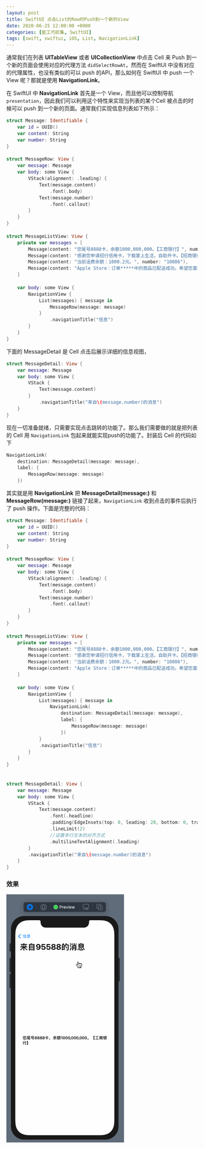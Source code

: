 ```yaml
---
layout: post
title: SwiftUI 点击List的Row时Push到一个新的View
date: 2020-06-25 12:00:00 +0900
categories: [能工巧匠集, SwiftUI]
tags: [swift, swiftui, iOS, List, NavigationLink]
---
```


通常我们在列表 **UITableView** 或者 **UICollectionView** 中点击 Cell 来 Push 到一个新的页面会使用对应的代理方法 `didSelectRowAt`，然而在 SwiftUI 中没有对应的代理属性，也没有类似的可以 push 的API，那么如何在 SwiftUI 中 push 一个 View 呢？那就是使用 **NavigationLink**。

在 SwiftUI 中 **NavigationLink** 首先是一个 View，而且他可以控制导航 `presentation`，因此我们可以利用这个特性来实现当列表的某个Cell 被点击的时候可以 push 到一个新的页面。通常我们实现信息列表如下所示：

```swift
struct Message: Identifiable {
    var id = UUID()
    var content: String
    var number: String
}

struct MessageRow: View {
    var message: Message
    var body: some View {
        VStack(alignment: .leading) {
            Text(message.content)
                .font(.body)
            Text(message.number)
                .font(.callout)
        }
    }
}

struct MessageListView: View {
    private var messages = [
        Message(content: "您尾号8888卡，余额1000,000,000。【工商银行】", number: "95588"),
        Message(content: "感谢您申请招行信用卡，下载掌上生活，自助开卡。【招商银行】", number: "95555"),
        Message(content: "当前话费余额：1000.2元。", number: "10086"),
        Message(content: "Apple Store：订单*****中的商品已配送成功。希望您喜欢。", number: "10069030049001"),
    ]
    
    var body: some View {
        NavigationView {
            List(messages) { message in
                MessageRow(message: message)
            }
                .navigationTitle("信息")
        }
    }
}
```

下面的 MessageDetail 是 Cell 点击后展示详细的信息视图，

```swift
struct MessageDetail: View {
    var message: Message
    var body: some View {
        VStack {
            Text(message.content)
        }
            .navigationTitle("来自\(message.number)的消息")
    }
}
```

现在一切准备就绪，只需要实现点击跳转的功能了。那么我们需要做的就是把列表的 Cell 用 `NavigationLink` 包起来就能实现push的功能了。封装后 Cell 的代码如下


```swift
NavigationLink(
    destination: MessageDetail(message: message),
    label: {
        MessageRow(message: message)
    })
```
    

其实就是用 **NavigationLink** 把 **MessageDetail(message:)** 和 **MessageRow(message:)** 链接了起来，`NavigationLink` 收到点击的事件后执行了 push 操作。下面是完整的代码：


```swift
struct Message: Identifiable {
    var id = UUID()
    var content: String
    var number: String
}

struct MessageRow: View {
    var message: Message
    var body: some View {
        VStack(alignment: .leading) {
            Text(message.content)
                .font(.body)
            Text(message.number)
                .font(.callout)
        }
    }
}

struct MessageListView: View {
    private var messages = [
        Message(content: "您尾号8888卡，余额1000,000,000。【工商银行】", number: "95588"),
        Message(content: "感谢您申请招行信用卡，下载掌上生活，自助开卡。【招商银行】", number: "95555"),
        Message(content: "当前话费余额：1000.2元。", number: "10086"),
        Message(content: "Apple Store：订单*****中的商品已配送成功。希望您喜欢。", number: "10069030049001"),
    ]
    
    var body: some View {
        NavigationView {
            List(messages) { message in
                NavigationLink(
                    destination: MessageDetail(message: message),
                    label: {
                        MessageRow(message: message)
                    })
            }
            .navigationTitle("信息")
        }
    }
}


struct MessageDetail: View {
    var message: Message
    var body: some View {
        VStack {
            Text(message.content)
                .font(.headline)
                .padding(EdgeInsets(top: 0, leading: 20, bottom: 0, trailing: 20))
                .lineLimit(2)
                //设置多行文本的对齐方式
                .multilineTextAlignment(.leading)
        }
        .navigationTitle("来自\(message.number)的消息")
    }
}

```

### 效果

![](/assets/images/2020/NavigationLink/message.gif)